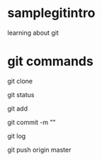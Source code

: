 # samplegitintro
learning about git

# git commands

git clone <url>

git status 

git add <filename>

git commit -m "<mesage>"

git log

git push origin master
